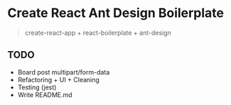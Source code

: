 # Create React Ant Design Boilerplate

> create-react-app + react-boilerplate + ant-design

## TODO

- Board post multipart/form-data
- Refactoring + UI + Cleaning
- Testing (jest)
- Write README.md